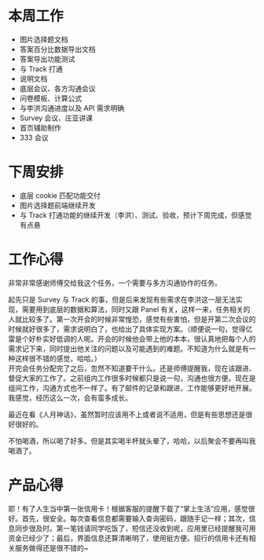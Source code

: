 本周工作
==
- 图片选择题文档
- 答案百分比数据导出文档
- 答案导出功能测试
- 与 Track 打通
 - 说明文档
 - 底层会议、各方沟通会议
 - 问卷模板、计算公式
 - 与李洪沟通进度以及 API 需求明确
- Survey 会议、庄亚讲课
- 首页辅助制作
- 333 会议

下周安排
==
- 底层 cookie 匹配功能交付
- 图片选择题前端继续开发
- 与 Track 打通功能的继续开发（李洪）、测试、验收，预计下周完成，但感觉有点悬

工作心得
==
非常非常感谢师傅交给我这个任务，一个需要与多方沟通协作的任务。  

起先只是 Survey 与 Track 的事，但是后来发现有些需求在李洪这一层无法实现，需要用到底层的数据和算法，同时又跟 Panel 有关，这样一来，任务相关的人就比较多了。第一次开会的时候非常惶恐，感觉有些害怕，但是开第二次会议的时候就好很多了，需求说明白了，也给出了具体实现方案。（顺便说一句，觉得亿雷是个好朴实好低调的人呢。开会的时候他会带上他的本本，很认真地把每个人的需求记下来，同时提出他关注的问题以及可能遇到的难题。不知道为什么就是有一种这样很不错的感觉，哈哈。）  
开完会任务分配完了之后，忽然不知道要干什么。还是师傅提醒我，现在该跟进、督促大家的工作了。之前组内工作很多时候都只是说一句，沟通也很方便。现在是组间工作，沟通方式也不一样了。有了邮件的记录和跟进，工作能够更好地开展。我感觉，经历这么一次，会有蛮多成长。  

最近在看《人月神话》，虽然暂时应该用不上或者说不适用，但是有些思想还是很好很好的。 
 
不怕喝酒，所以喝了好多。但是其实喝半杯就头晕了，哈哈，以后聚会不要再叫我喝酒了。

产品心得
==
耶！有了人生当中第一张信用卡！根据客服的提醒下载了“掌上生活”应用，感觉很好。首先，很安全。每次查看信息都需要输入查询密码，跟随手记一样；其次，信息同步很及时。第一笔钱请同学吃饭了，短信还没收到呢，应用里已经提醒我可用资金已经少了；最后，界面信息还算清晰明了，使用挺方便。招行的信用卡还有相关服务做得还是很不错的~
